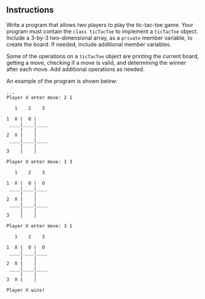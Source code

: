 ## Instructions
Write a program that allows two players to play the tic-tac-toe game. Your program must contain the `class ticTacToe` to implement a `ticTacToe` object. Include a 3-by-3 two-dimensional array, as a `private` member variable, to create the board. If needed, include additional member variables. 

Some of the operations on a `ticTacToe` object are printing the current board, getting a move, checking if a move is valid, and determining the winner after each move. Add additional operations as needed. 

An example of the program is shown below: 
```text
...
Player X enter move: 2 1

   1    2    3

1  X |  O |   
 ____|____|____
     |    |    
2  X |    |   
 ____|____|____
     |    |    
3    |    |   

Player O enter move: 1 3

   1    2    3

1  X |  O |  O
 ____|____|____
     |    |    
2  X |    |   
 ____|____|____
     |    |    
3    |    |   

Player X enter move: 3 1

   1    2    3

1  X |  O |  O
 ____|____|____
     |    |    
2  X |    |   
 ____|____|____
     |    |    
3  X |    |   

Player X wins!
```



